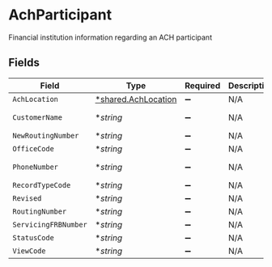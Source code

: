 # AchParticipant

Financial institution information regarding an ACH participant


## Fields

| Field                                                     | Type                                                      | Required                                                  | Description                                               | Example                                                   |
| --------------------------------------------------------- | --------------------------------------------------------- | --------------------------------------------------------- | --------------------------------------------------------- | --------------------------------------------------------- |
| `AchLocation`                                             | [*shared.AchLocation](../../models/shared/achlocation.md) | :heavy_minus_sign:                                        | N/A                                                       |                                                           |
| `CustomerName`                                            | **string*                                                 | :heavy_minus_sign:                                        | N/A                                                       | Main Street Bank                                          |
| `NewRoutingNumber`                                        | **string*                                                 | :heavy_minus_sign:                                        | N/A                                                       | 987654321                                                 |
| `OfficeCode`                                              | **string*                                                 | :heavy_minus_sign:                                        | N/A                                                       | 0                                                         |
| `PhoneNumber`                                             | **string*                                                 | :heavy_minus_sign:                                        | N/A                                                       | 123-456-7789                                              |
| `RecordTypeCode`                                          | **string*                                                 | :heavy_minus_sign:                                        | N/A                                                       | 1                                                         |
| `Revised`                                                 | **string*                                                 | :heavy_minus_sign:                                        | N/A                                                       | 041921                                                    |
| `RoutingNumber`                                           | **string*                                                 | :heavy_minus_sign:                                        | N/A                                                       | 123456789                                                 |
| `ServicingFRBNumber`                                      | **string*                                                 | :heavy_minus_sign:                                        | N/A                                                       | 123456789                                                 |
| `StatusCode`                                              | **string*                                                 | :heavy_minus_sign:                                        | N/A                                                       | 1                                                         |
| `ViewCode`                                                | **string*                                                 | :heavy_minus_sign:                                        | N/A                                                       | 1                                                         |